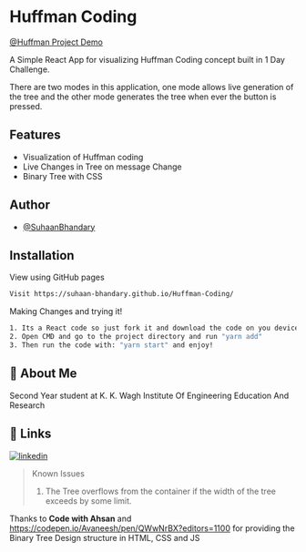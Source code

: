 # Huffman Coding

[@Huffman Project Demo](https://suhaan-bhandary.github.io/Huffman-Coding/)

A Simple React App for visualizing Huffman Coding concept built in 1 Day Challenge.

There are two modes in this application, one mode allows live generation of the tree and the other mode generates the tree when ever the button is pressed.

## Features

- Visualization of Huffman coding
- Live Changes in Tree on message Change
- Binary Tree with CSS
  
## Author

- [@SuhaanBhandary](https://github.com/Suhaan-Bhandary)

## Installation

View using GitHub pages

```bash
Visit https://suhaan-bhandary.github.io/Huffman-Coding/
```

Making Changes and trying it!

```bash
1. Its a React code so just fork it and download the code on you device.
2. Open CMD and go to the project directory and run "yarn add"
3. Then run the code with: "yarn start" and enjoy!
```

## 🚀 About Me

Second Year student at K. K. Wagh Institute Of Engineering Education And Research

## 🔗 Links

[![linkedin](https://img.shields.io/badge/linkedin-0A66C2?style=for-the-badge&logo=linkedin&logoColor=white)](https://www.linkedin.com/in/suhaan-bhandary/)

> Known Issues
>
> 1. The Tree overflows from the container if the width of the tree exceeds by some limit.

Thanks to **Code with Ahsan** and https://codepen.io/Avaneesh/pen/QWwNrBX?editors=1100 for providing the Binary Tree Design structure in HTML, CSS and JS